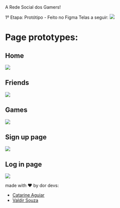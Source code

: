 A Rede Social dos Gamers!

1º Etapa: Protótipo - Feito no Figma
Telas a seguir:
![](https://cdn.discordapp.com/attachments/792402272738476082/819975169786380328/logo.png)



# Page prototypes:
## Home
![](https://cdn.discordapp.com/attachments/792402272738476082/820003335167279185/home_1.png)
## Friends
![](https://cdn.discordapp.com/attachments/792402272738476082/819973409759952936/friends.png)
## Games
![](https://cdn.discordapp.com/attachments/792402272738476082/819973417033924659/games.png)
## Sign up page
![](https://cdn.discordapp.com/attachments/792402272738476082/819973419893260328/signup.png)
## Log in page
![](https://cdn.discordapp.com/attachments/792402272738476082/819973422565031966/login.png)

made with ❤️ by dor devs:
- [Catarine Aguiar](https://github.com/catarineaguiar)
- [Valdir Souza](https://github.com/vdsou)
